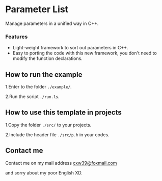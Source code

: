 # Parameter List

Manage parameters in a unified way in C++.

### Features
* Light-weight framework to sort out parameters in C++.
* Easy to porting the code with this new framework, you don't need to modify the function declarations.

## How to run the example

1.Enter to the folder `./example/`.

2.Run the script `./run.ls`.

## How to use this template in projects

1.Copy the folder `./src/` to your projects.

2.Include the header file `./src/p.h` in your codes.

## Contact me

Contact me on my mail address cxw39@foxmail.com

and sorry about my poor English XD.
